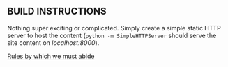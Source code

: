 BUILD INSTRUCTIONS
------------------
Nothing super exciting or complicated. Simply create a simple static HTTP server to host the content (```python -m SimpleHTTPServer``` should serve the site content on *localhost:8000*).


[Rules by which we must abide](http://www.ted.com/participate/organize-a-local-tedx-event/tedx-organizer-guide/branding-promotions/your-event-website)
